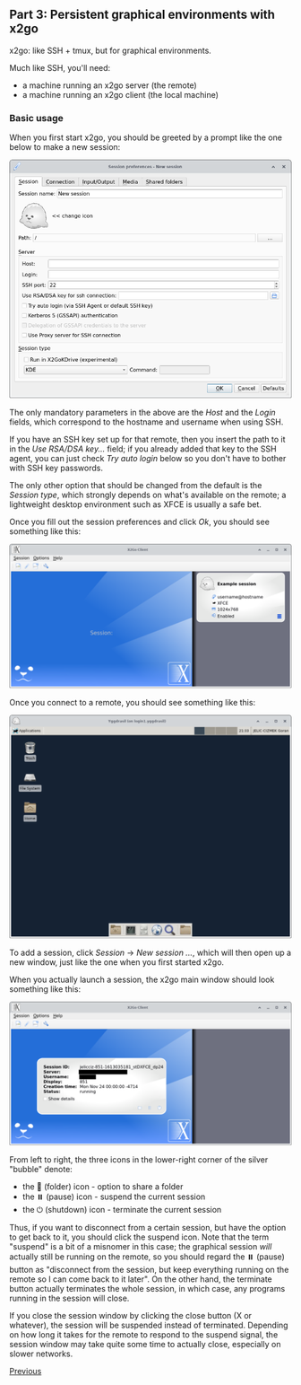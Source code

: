 ## Part 3: Persistent graphical environments with x2go

x2go: like SSH + tmux, but for graphical environments.

Much like SSH, you'll need:

* a machine running an x2go server (the remote)
* a machine running an x2go client (the local machine)

### Basic usage


When you first start x2go, you should be greeted by a prompt like the one below to make a new session:

![session_window.png](session_window.png)

The only mandatory parameters in the above are the _Host_ and the _Login_ fields, which correspond to the hostname and username when using SSH.

If you have an SSH key set up for that remote, then you insert the path to it in the _Use RSA/DSA key..._ field; if you already added that key to the SSH agent, you can just check _Try auto login_ below so you don't have to bother with SSH key passwords.

The only other option that should be changed from the default is the _Session type_, which strongly depends on what's available on the remote; a lightweight desktop environment such as XFCE is usually a safe bet.

Once you fill out the session preferences and click _Ok_, you should see something like this:

![main_window.png](main_window.png)

Once you connect to a remote, you should see something like this:

![x2go_connection.png](x2go_connection.png)

To add a session, click _Session_ → _New session ..._, which will then open up a new window, just like the one when you first started x2go.

When you actually launch a session, the x2go main window should look something like this:

![x2go_while_connected.png](x2go_while_connected.png)

From left to right, the three icons in the lower-right corner of the silver "bubble" denote:

* the 📁 (folder) icon - option to share a folder
* the ⏸️ (pause) icon - suspend the current session
* the ⏻ (shutdown) icon - terminate the current session

Thus, if you want to disconnect from a certain session, but have the option to get back to it, you should click the suspend icon.
Note that the term "suspend" is a bit of a misnomer in this case; the graphical session _will_ actually still be running on the remote, so you should regard the ⏸️ (pause) button as "disconnect from the session, but keep everything running on the remote so I can come back to it later".
On the other hand, the terminate button actually terminates the whole session, in which case, any programs running in the session will close.

If you close the session window by clicking the close button (X or whatever), the session will be suspended instead of terminated.
Depending on how long it takes for the remote to respond to the suspend signal, the session window may take quite some time to actually close, especially on slower networks.

[Previous](tmux_exercise.md)
